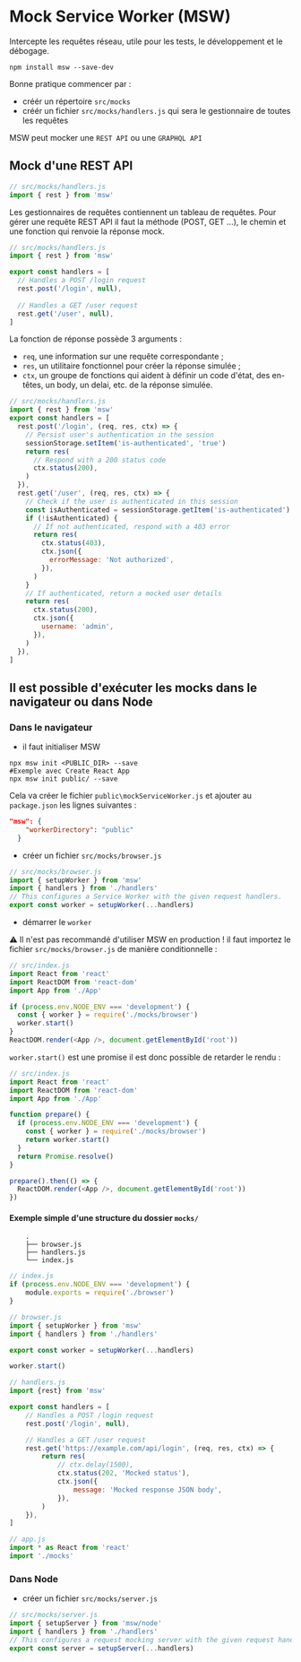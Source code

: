 # Mock Service Worker (MSW)

Intercepte les requêtes réseau, utile pour les tests, le développement et le débogage.

```shell script
npm install msw --save-dev
```

Bonne pratique commencer par :

- créér un répertoire `src/mocks`
- créér un fichier `src/mocks/handlers.js` qui sera le gestionnaire de toutes les requêtes

MSW peut mocker une `REST API` ou une `GRAPHQL API`

## Mock d'une REST API

```javascript
// src/mocks/handlers.js
import { rest } from 'msw'
```

Les gestionnaires de requêtes contiennent un tableau de requêtes. Pour gérer une requête REST API il faut la méthode (POST, GET ...), le chemin et une fonction qui renvoie la réponse mock.

```javascript
// src/mocks/handlers.js
import { rest } from 'msw'

export const handlers = [
  // Handles a POST /login request
  rest.post('/login', null),
  
  // Handles a GET /user request
  rest.get('/user', null),
]
```

La fonction de réponse possède 3 arguments :

- `req`, une information sur une requête correspondante ;
- `res`, un utilitaire fonctionnel pour créer la réponse simulée ;
- `ctx`, un groupe de fonctions qui aident à définir un code d'état, des en-têtes, un body, un delai, etc. de la réponse simulée.

```javascript
// src/mocks/handlers.js
import { rest } from 'msw'
export const handlers = [
  rest.post('/login', (req, res, ctx) => {
    // Persist user's authentication in the session
    sessionStorage.setItem('is-authenticated', 'true')
    return res(
      // Respond with a 200 status code
      ctx.status(200),
    )
  }),
  rest.get('/user', (req, res, ctx) => {
    // Check if the user is authenticated in this session
    const isAuthenticated = sessionStorage.getItem('is-authenticated')
    if (!isAuthenticated) {
      // If not authenticated, respond with a 403 error
      return res(
        ctx.status(403),
        ctx.json({
          errorMessage: 'Not authorized',
        }),
      )
    }
    // If authenticated, return a mocked user details
    return res(
      ctx.status(200),
      ctx.json({
        username: 'admin',
      }),
    )
  }),
]
```

## Il est possible d'exécuter les mocks dans le navigateur ou dans Node

### Dans le navigateur

- il faut initialiser MSW

```shell script
npx msw init <PUBLIC_DIR> --save
#Exemple avec Create React App
npx msw init public/ --save
```

Cela va  créer le fichier `public\mockServiceWorker.js` et ajouter au `package.json` les lignes suivantes :

```json
"msw": {
    "workerDirectory": "public"
  }
```

- créer un fichier `src/mocks/browser.js`

```javascript
// src/mocks/browser.js
import { setupWorker } from 'msw'
import { handlers } from './handlers'
// This configures a Service Worker with the given request handlers.
export const worker = setupWorker(...handlers)
```

- démarrer le `worker`

⚠ Il n'est pas recommandé d'utiliser MSW en production ! il faut importez le fichier `src/mocks/browser.js` de manière conditionnelle :

```javascript
// src/index.js
import React from 'react'
import ReactDOM from 'react-dom'
import App from './App'

if (process.env.NODE_ENV === 'development') {
  const { worker } = require('./mocks/browser')
  worker.start()
}
ReactDOM.render(<App />, document.getElementById('root'))
```

`worker.start()` est une promise il est donc possible de retarder le rendu :

```javascript
// src/index.js
import React from 'react'
import ReactDOM from 'react-dom'
import App from './App'

function prepare() {
  if (process.env.NODE_ENV === 'development') {
    const { worker } = require('./mocks/browser')
    return worker.start()
  }
  return Promise.resolve()
}

prepare().then(() => {
  ReactDOM.render(<App />, document.getElementById('root'))
})
```

#### Exemple simple d'une structure du dossier `mocks/`

````text
    .
    ├── browser.js
    ├── handlers.js
    └── index.js
````

```javascript
// index.js
if (process.env.NODE_ENV === 'development') {
    module.exports = require('./browser')
}
```

```javascript
// browser.js
import { setupWorker } from 'msw'
import { handlers } from './handlers'

export const worker = setupWorker(...handlers)

worker.start()
```

```javascript
// handlers.js
import {rest} from 'msw'

export const handlers = [
    // Handles a POST /login request
    rest.post('/login', null),

    // Handles a GET /user request
    rest.get('https://example.com/api/login', (req, res, ctx) => {
        return res(
            // ctx.delay(1500),
            ctx.status(202, 'Mocked status'),
            ctx.json({
                message: 'Mocked response JSON body',
            }),
        )
    }),
]
```

```javascript
// app.js
import * as React from 'react'
import './mocks'
```

### Dans Node

- créer un fichier `src/mocks/server.js`

```javascript
// src/mocks/server.js
import { setupServer } from 'msw/node'
import { handlers } from './handlers'
// This configures a request mocking server with the given request handlers.
export const server = setupServer(...handlers)
```
